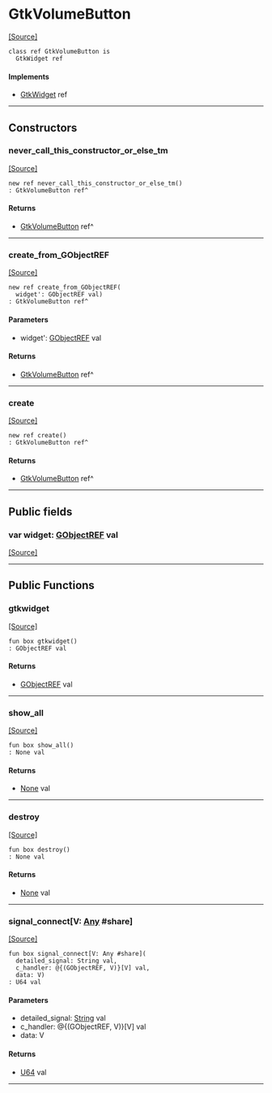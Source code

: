 # GtkVolumeButton
<span class="source-link">[[Source]](src/gtk3/GtkVolumeButton.md#L6)</span>
```pony
class ref GtkVolumeButton is
  GtkWidget ref
```

#### Implements

* [GtkWidget](gtk3-GtkWidget.md) ref

---

## Constructors

### never_call_this_constructor_or_else_tm
<span class="source-link">[[Source]](src/gtk3/GtkVolumeButton.md#L10)</span>


```pony
new ref never_call_this_constructor_or_else_tm()
: GtkVolumeButton ref^
```

#### Returns

* [GtkVolumeButton](gtk3-GtkVolumeButton.md) ref^

---

### create_from_GObjectREF
<span class="source-link">[[Source]](src/gtk3/GtkVolumeButton.md#L13)</span>


```pony
new ref create_from_GObjectREF(
  widget': GObjectREF val)
: GtkVolumeButton ref^
```
#### Parameters

*   widget': [GObjectREF](gtk3-..-gobject-GObjectREF.md) val

#### Returns

* [GtkVolumeButton](gtk3-GtkVolumeButton.md) ref^

---

### create
<span class="source-link">[[Source]](src/gtk3/GtkVolumeButton.md#L17)</span>


```pony
new ref create()
: GtkVolumeButton ref^
```

#### Returns

* [GtkVolumeButton](gtk3-GtkVolumeButton.md) ref^

---

## Public fields

### var widget: [GObjectREF](gtk3-..-gobject-GObjectREF.md) val
<span class="source-link">[[Source]](src/gtk3/GtkVolumeButton.md#L7)</span>



---

## Public Functions

### gtkwidget
<span class="source-link">[[Source]](src/gtk3/GtkVolumeButton.md#L9)</span>


```pony
fun box gtkwidget()
: GObjectREF val
```

#### Returns

* [GObjectREF](gtk3-..-gobject-GObjectREF.md) val

---

### show_all
<span class="source-link">[[Source]](src/gtk3/GtkWidget.md#L4)</span>


```pony
fun box show_all()
: None val
```

#### Returns

* [None](builtin-None.md) val

---

### destroy
<span class="source-link">[[Source]](src/gtk3/GtkWidget.md#L10)</span>


```pony
fun box destroy()
: None val
```

#### Returns

* [None](builtin-None.md) val

---

### signal_connect\[V: [Any](builtin-Any.md) #share\]
<span class="source-link">[[Source]](src/gtk3/GtkWidget.md#L13)</span>


```pony
fun box signal_connect[V: Any #share](
  detailed_signal: String val,
  c_handler: @{(GObjectREF, V)}[V] val,
  data: V)
: U64 val
```
#### Parameters

*   detailed_signal: [String](builtin-String.md) val
*   c_handler: @{(GObjectREF, V)}[V] val
*   data: V

#### Returns

* [U64](builtin-U64.md) val

---

